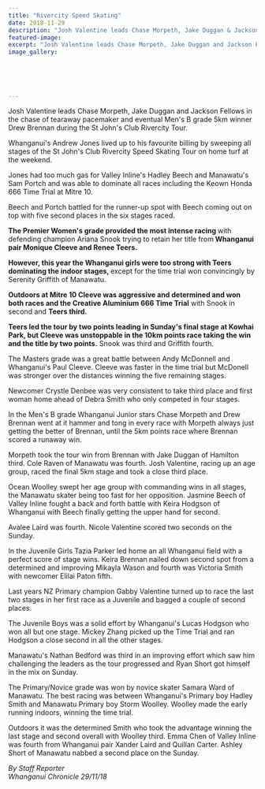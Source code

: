 ```yaml
---
title: "Rivercity Speed Skating"
date: 2018-11-29
description: "Josh Valentine leads Chase Morpeth, Jake Duggan & Jackson Fellows in the chase of tearaway pacemaker..."
featured-image: 
excerpt: "Josh Valentine leads Chase Morpeth, Jake Duggan and Jackson Fellows in the chase of tearaway pacemaker and eventual Men's B grade 5km winner Drew Brennan during the St John's Club Rivercity Tour."
image_gallery:
    
    
    
    
    
---
```


<p><span>Josh Valentine leads Chase Morpeth, Jake Duggan and Jackson Fellows in the chase of tearaway pacemaker and eventual Men's B grade 5km winner Drew Brennan during the St John's Club Rivercity Tour.</span></p>
<p class="element element-paragraph">Whanganui's Andrew Jones lived up to his favourite billing by sweeping all stages of the St John's Club Rivercity Speed Skating Tour on home turf at the weekend.</p>
<p class="element element-paragraph">Jones had too much gas for Valley Inline's Hadley Beech and Manawatu's Sam Portch and was able to dominate all races including the Keown Honda 666 Time Trial at Mitre 10.</p>
<p class="element element-paragraph">Beech and Portch battled for the runner-up spot with Beech coming out on top with five second places in the six stages raced.</p>
<p class="element element-paragraph"><strong>The Premier Women's grade provided the most intense racing </strong>with defending champion Ariana Snook trying to retain her title from<strong> Whanganui pair Monique Cleeve and Renee Teers.</strong></p>
<p class="element element-paragraph"><strong>However, this year the Whanganui girls were too strong with Teers dominating the indoor stages, </strong>except for the time trial won convincingly by Serenity Griffith of Manawatu.</p>
<p class="element element-paragraph"><strong>Outdoors at Mitre 10 Cleeve was aggressive and determined and won both races and the Creative Aluminium 666 Time Trial</strong> with Snook in second and <strong>Teers third.</strong></p>
<p class="element element-paragraph"><strong>Teers led the tour by two points leading in Sunday's final stage at Kowhai Park, but Cleeve was unstoppable in the 10km points race taking the win and the title by two points.</strong> Snook was third and Griffith fourth.</p>
<p class="element element-paragraph">The Masters grade was a great battle between Andy McDonnell and Whanganui's Paul Cleeve. Cleeve was faster in the time trial but McDonell was stronger over the distances winning the five remaining stages.</p>
<p class="element element-paragraph">Newcomer Crystle Denbee was very consistent to take third place and first woman home ahead of Debra Smith who only competed in four stages.</p>
<p class="element element-paragraph">In the Men's B grade Whanganui Junior stars Chase Morpeth and Drew Brennan went at it hammer and tong in every race with Morpeth always just getting the better of Brennan, until the 5km points race where Brennan scored a runaway win.</p>
<p class="element element-paragraph">Morpeth took the tour win from Brennan with Jake Duggan of Hamilton third. Cole Raven of Manawatu was fourth. Josh Valentine, racing up an age group, raced the final 5km stage and took a close third place.</p>
<p class="element element-paragraph">Ocean Woolley swept her age group with commanding wins in all stages, the Manawatu skater being too fast for her opposition. Jasmine Beech of Valley Inline fought a back and forth battle with Keira Hodgson of Whanganui with Beech finally getting the upper hand for second.</p>
<p class="element element-paragraph">Avalee Laird was fourth. Nicole Valentine scored two seconds on the Sunday.</p>
<p class="element element-paragraph">In the Juvenile Girls Tazia Parker led home an all Whanganui field with a perfect score of stage wins. Keira Brennan nailed down second spot from a determined and improving Mikayla Wason and fourth was Victoria Smith with newcomer Elilai Paton fifth.</p>
<p class="element element-paragraph">Last years NZ Primary champion Gabby Valentine turned up to race the last two stages in her first race as a Juvenile and bagged a couple of second places.</p>
<p class="element element-paragraph">The Juvenile Boys was a solid effort by Whanganui's Lucas Hodgson who won all but one stage. Mickey Zhang picked up the Time Trial and ran Hodgson a close second in all the other stages.</p>
<p class="element element-paragraph">Manawatu's Nathan Bedford was third in an improving effort which saw him challenging the leaders as the tour progressed and Ryan Short got himself in the mix on Sunday.</p>
<p class="element element-paragraph">The Primary/Novice grade was won by novice skater Samara Ward of Manawatu. The best racing was between Whanganui's Primary boy Hadley Smith and Manawatu Primary boy Storm Woolley. Woolley made the early running indoors, winning the time trial.</p>
<p class="element element-paragraph">Outdoors it was the determined Smith who took the advantage winning the last stage and second overall with Woolley third. Emma Chen of Valley Inline was fourth from Whanganui pair Xander Laird and Quillan Carter. Ashley Short of Manawatu nabbed a second place on the Sunday.</p>
<p class="element element-paragraph"><em>By Staff Reporter</em><br /><em>Whanganui Chronicle 29/11/18</em></p>

